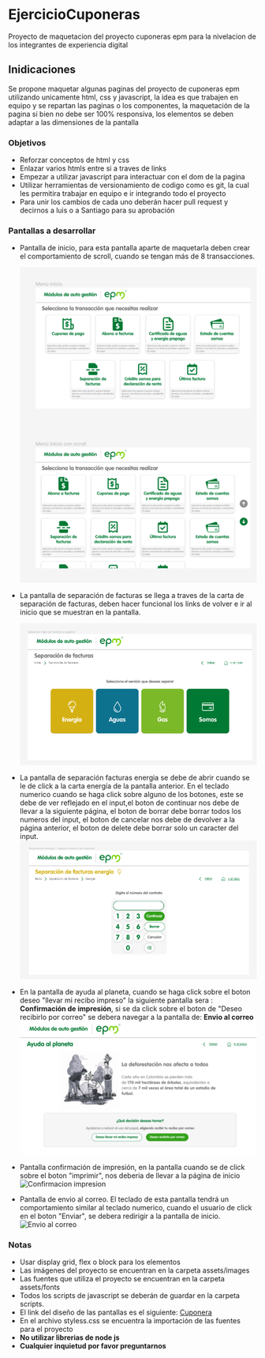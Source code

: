 # EjercicioCuponeras

Proyecto de maquetacion del proyecto cuponeras epm para la nivelacion de los integrantes de experiencia digital

## Inidicaciones

Se propone maquetar algunas paginas del proyecto de cuponeras epm utilizando unicamente html, css y javascript, la idea es que trabajen en equipo y se repartan las paginas o los componentes, la maquetación de la pagina si bien no debe ser 100% responsiva, los elementos se deben adaptar a las dimensiones de la pantalla

### Objetivos

- Reforzar conceptos de html y css
- Enlazar varios htmls entre si a traves de links
- Empezar a utilizar javascript para interactuar con el dom de la pagina
- Utilizar herramientas de versionamiento de codigo como es git, la cual les permitira trabajar en equipo e ir integrando todo el proyecto
- Para unir los cambios de cada uno deberán hacer pull request y decirnos a luis o a Santiago para su aprobación

### Pantallas a desarrollar

- Pantalla de inicio, para esta pantalla aparte de maquetarla deben crear el comportamiento de scroll, cuando se tengan más de 8 transacciones.

  ![Pantalla de inicio](./Pantallas/Inicio.png)

- La pantalla de separación de facturas se llega a traves de la carta de separación de facturas, deben hacer funcional los links de volver e ir al inicio que se muestran en la pantalla.

  ![Separacion de factura](./Pantallas/Separacion%20de%20facturas.png)

- La pantalla de separación facturas energia se debe de abrir cuando se le de click a la carta energía de la pantalla anterior. En el teclado numerico cuando se haga click sobre alguno de los botones, este se debe de ver reflejado en el input,el boton de continuar nos debe de llevar a la siguiente página, el boton de borrar debe borrar todos los numeros del input, el boton de cancelar nos debe de devolver a la página anterior, el boton de delete debe borrar solo un caracter del input.
  ![Separación factura energia](./Pantallas/SeparacionFacturasEnergia.png)

- En la pantalla de ayuda al planeta, cuando se haga click sobre el boton deseo "llevar mi recibo impreso" la siguiente pantalla sera :  **Confirmación de impresión**, si se da click sobre el boton de "Deseo recibirlo por correo" se debera navegar a la pantalla de: **Envio al correo**
![Ayuda el planeta](./Pantallas/Separaci%C3%B3n%20energ%C3%ADa%20-%20Ingreso%20n%C3%BAmero%20de%20contrato%20-%20Como%20recibir%20el%20recibo.png)

- Pantalla confirmación de impresión, en la pantalla cuando se de click sobre el boton "imprimir", nos deberia de llevar a la página de inicio
![Confirmacion impresion](./Pantallas/Selecci%C3%B3n%20de%20como%20recibir%20el%20recibo.png)

- Pantalla de envio al correo. El teclado de esta pantalla tendrá un comportamiento similar al teclado numerico, cuando el usuario de click en el boton "Enviar", se debera redirigir a la pantalla de inicio.
![Envio al correo](./Pantallas/Selecci%C3%B3n%20de%20a%20donde%20enviar%20el%20recibo.png)

### Notas
- Usar display grid, flex o block para los elementos
- Las imágenes del proyecto se encuentran en la carpeta assets/images
- Las fuentes que utiliza el proyecto se encuentran en la carpeta assets/fonts
- Todos los scripts de javascript se deberán de guardar en la carpeta scripts.
- El link del diseño de las pantallas es el siguiente: [Cuponera](https://www.figma.com/file/pNQ6wlNobvKAEq7azAtJjI/EPM-CUPONERAS-V.02?node-id=799%3A4853&t=imSDziMTiHZxnueh-0)
- En el archivo styless.css se encuentra la importación de las fuentes para el proyecto
- **No utilizar librerias de node js**
- **Cualquier inquietud por favor preguntarnos**
